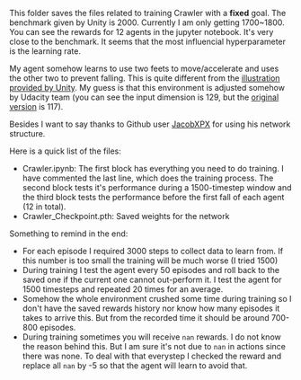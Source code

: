 This folder saves the files related to training Crawler with a **fixed** goal. The benchmark given by Unity is 2000. Currently I am only getting 1700~1800. You can see the rewards for 12 agents in the jupyter notebook. It's very close to the benchmark. It seems that the most influencial hyperparameter is the learning rate.

My agent somehow learns to use two feets to move/accelerate and uses the other two to prevent falling. This is quite different from the [illustration provided by Unity](https://www.youtube.com/watch?v=ftLliaeooYI&feature=youtu.be). My guess is that this environment is adjusted somehow by Udacity team (you can see the input dimension is 129, but the [original version](https://github.com/Unity-Technologies/ml-agents/blob/master/docs/Learning-Environment-Examples.md#crawler) is 117).

Besides I want to say thanks to Github user [JacobXPX](https://github.com/JacobXPX/Crawler_using_PPO) for using his network structure.

Here is a quick list of the files:
  * Crawler.ipynb: The first block has everything you need to do training. I have commented the last line, which does the training process. The second block tests it's performance during a 1500-timestep window and the third block tests the performance before the first fall of each agent (12 in total).
  * Crawler_Checkpoint.pth: Saved weights for the network

Something to remind in the end:
  * For each episode I required 3000 steps to collect data to learn from. If this number is too small the training will be much worse (I tried 1500)
  * During training I test the agent every 50 episodes and roll back to the saved one if the current one cannot out-perform it. I test the agent for 1500 timesteps and repeated 20 times for an average.
  * Somehow the whole environment crushed some time during training so I don't have the saved rewards history nor know how many episodes it takes to arrive this. But from the recorded time it should be around 700-800 episodes.
  * During training sometimes you will receive ```nan``` rewards. I do not know the reason behind this. But I am sure it's not due to ```nan``` in actions since there was none. To deal with that everystep I checked the reward and replace all ```nan``` by -5 so that the agent will learn to avoid that.
